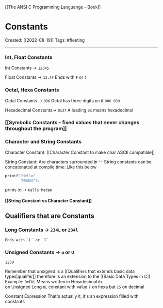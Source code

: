 [[The ANSI C Programming Languange - Book]]

# Constants
Created:  [[2022-08-19]]
Tags: #fleeting 

---
### Int, Float Constants 
Int Constants -> `12345`

Float Constants -> `13.4F` 
    Ends with `F` or `f`


### Octal, Hexa Constants

Octal Constants -> `036`
     Octal has three digits on it `000 000` 

Hexadecimal Constants-> `0x37`
    A leading `0x` means hexadecimal


### [[Symbolic Constants - fixed values that never changes throughout the program]]



### Character and String Constants
Character Constant:
[[Character Constant to make char ASCII compatible]]


String Constant:
Are characters surrounded in `""`
String constants can be concatenated at compile time: Like this below
```C
printf("Hello"
       "Madam");
```
prints to -> `Hello Madam`

#### [[String Constant vs Character Constant]]


## Qualifiers that are Constants
### Long Constants -> `234L` or `234l`
    Ends with `L` or `l`

### Unsigned Constants -> `u` or `U`
    123U    
Remember that unsigned is a [[Qualifiers that extends basic data types|qualifer]] therefore is an extension to the [[Basic Data Types in C]]
Example: `0xFUL`
    Means written in Hexadecimal `0x`  
    on Unsigned Long `UL` constant with value `F` on hexa but `15` on decimal


Constant Expression
That's actually it, it's an expression filled with constants


